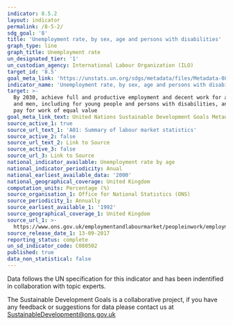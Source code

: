 ```yaml
---
indicator: 8.5.2
layout: indicator
permalink: /8-5-2/
sdg_goal: '8'
title: 'Unemployment rate, by sex, age and persons with disabilities'
graph_type: line
graph_title: Unemployment rate
un_designated_tier: '1'
un_custodian_agency: International Labour Organization (ILO)
target_id: '8.5'
goal_meta_link: 'https://unstats.un.org/sdgs/metadata/files/Metadata-08-05-02.pdf'
indicator_name: 'Unemployment rate, by sex, age and persons with disabilities'
target: >-
  By 2030, achieve full and productive employment and decent work for all women
  and men, including for young people and persons with disabilities, and equal
  pay for work of equal value
goal_meta_link_text: United Nations Sustainable Development Goals Metadata (pdf 383kB)
source_active_1: true
source_url_text_1: 'A01: Summary of labour market statistics'
source_active_2: false
source_url_text_2: Link to Source
source_active_3: false
source_url_3: Link to Source
national_indicator_available: Unemployment rate by age
national_indicator_periodicity: Anual
national_earliest_available_data: '2000'
national_geographical_coverage: United Kingdom
computation_units: Percentage (%)
source_organisation_1: Office for National Statistics (ONS)
source_periodicity_1: Annually
source_earliest_available_1: '1992'
source_geographical_coverage_1: United Kingdom
source_url_1: >-
  https://www.ons.gov.uk/employmentandlabourmarket/peopleinwork/employmentandemployeetypes/datasets/summaryoflabourmarketstatistics
source_release_date_1: 13-09-2017
reporting_status: complete
un_sd_indicator_code: C080502
published: true
data_non_statistical: false
---
```

Data follows the UN specification for this indicator and has been indentified in collaboration with topic experts.

The Sustainable Development Goals is a collaborative project, if you have any feedback or suggestions for data please contact us at <SustainableDevelopment@ons.gov.uk>
